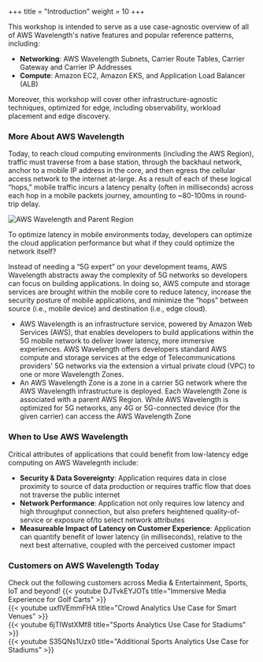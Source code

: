 +++
title = "Introduction"
weight = 10
+++

This workshop is intended to serve as a use case-agnostic overview of all of AWS Wavelength's native features and popular reference patterns, including:

-   **Networking**: AWS Wavelength Subnets, Carrier Route Tables, Carrier Gateway and Carrier IP Addresses
-   **Compute**: Amazon EC2, Amazon EKS, and Application Load Balancer (ALB)

Moreover, this workshop will cover other infrastructure-agnostic techniques, optimized for edge, including observability, workload placement and edge discovery.

### More About AWS Wavelength
Today, to reach cloud computing environments (including the AWS Region), traffic must traverse from a base station, through the backhaul network, anchor to a mobile IP address in the core, and then egress the cellular access network to the internet at-large. As a result of each of these logical “hops,” mobile traffic incurs a latency penalty (often in milliseconds) across each hop in a mobile packets journey, amounting to ~80-100ms in round-trip delay.

![AWS Wavelength and Parent Region](./introduction/wl_ref.png)

To optimize latency in mobile environments today, developers can optimize the cloud application performance but what if they could optimize the network itself?

Instead of needing a “5G expert” on your development teams, AWS Wavelength abstracts away the complexity of 5G networks so developers can focus on building applications. In doing so, AWS compute and storage services are brought within the mobile core to reduce latency, increase the security posture of mobile applications, and minimize the “hops” between source (i.e., mobile device) and destination (i.e., edge cloud).

- AWS Wavelength is an infrastructure service, powered by Amazon Web Services (AWS), that enables developers to build applications within the 5G mobile network to deliver lower latency, more immersive experiences. AWS Wavelength offers developers standard AWS compute and storage services at the edge of Telecommunications providers' 5G networks via the extension a virtual private cloud (VPC) to one or more Wavelength Zones. 
- An AWS Wavelength Zone is a zone in a carrier 5G network where the AWS Wavelength infrastructure is deployed. Each Wavelength Zone is associated with a parent AWS Region. While AWS Wavelength is optimized for 5G networks, any 4G or 5G-connected device (for the given carrier) can access the AWS Wavelength Zone

### When to Use AWS Wavelength
Critical attributes of applications that could benefit from low-latency edge computing on AWS Wavelegnth include:
- **Security & Data Sovereignty**: Application requires data in close proximity to source of data production or requires traffic flow that does not traverse the public internet
- **Network Performance**: Application not only requires low latency and high throughput connection, but also prefers heightened quality-of-service or exposure of/to select network attributes
- **Measureable Impact of Latency on Customer Experience**: Application can quantify benefit of lower latency (in milliseconds), relative to the next best alternative, coupled with the perceived customer impact

### Customers on AWS Wavelength Today
Check out the following customers across Media & Entertainment, Sports, IoT and beyond!
{{< youtube DJTvkEYJOTs title="Immersive Media Experience for Golf Carts" >}}
<br>
{{< youtube uxflVEmmFHA title="Crowd Analytics Use Case for Smart Venues" >}}
<br>
{{< youtube 6jTIWstXMf8 title="Sports Analytics Use Case for Stadiums" >}}
<br>
{{< youtube S35QNs1Uzx0 title="Additional Sports Analytics Use Case for Stadiums" >}}
